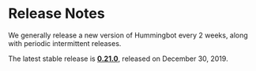 # Release Notes

We generally release a new version of Hummingbot every 2 weeks, along with periodic intermittent releases.

The latest stable release is **[0.21.0](/release-notes/0.21.0)**, released on December 30, 2019.